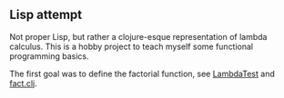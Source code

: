 ## Lisp attempt

Not proper Lisp, but rather a clojure-esque representation of lambda calculus. This is a hobby project to teach myself some functional programming basics.

The first goal was to define the factorial function, see [LambdaTest](https://github.com/h908714124/lisp-attempt/blob/master/src/test/java/com/mypack/eval/LambdaTest.java) and [fact.clj](https://github.com/h908714124/lisp-attempt/blob/master/src/clj/fact.clj).


